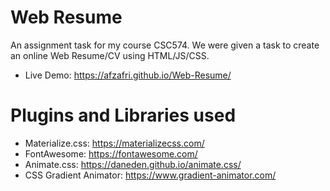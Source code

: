 # Web Resume
An assignment task for my course CSC574. We were given a task to create an online Web Resume/CV using HTML/JS/CSS.
- Live Demo: https://afzafri.github.io/Web-Resume/

# Plugins and Libraries used
- Materialize.css: https://materializecss.com/
- FontAwesome: https://fontawesome.com/
- Animate.css: https://daneden.github.io/animate.css/
- CSS Gradient Animator: https://www.gradient-animator.com/
